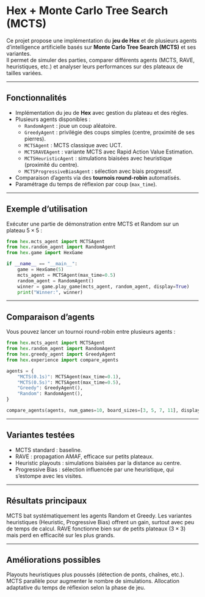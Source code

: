 
# Hex + Monte Carlo Tree Search (MCTS)

Ce projet propose une implémentation du **jeu de Hex** et de plusieurs agents d’intelligence artificielle basés sur **Monte Carlo Tree Search (MCTS)** et ses variantes.  
Il permet de simuler des parties, comparer différents agents (MCTS, RAVE, heuristiques, etc.) et analyser leurs performances sur des plateaux de tailles variées.

---

## Fonctionnalités

- Implémentation du jeu de **Hex** avec gestion du plateau et des règles.
- Plusieurs agents disponibles :
  - `RandomAgent` : joue un coup aléatoire.
  - `GreedyAgent` : privilégie des coups simples (centre, proximité de ses pierres).
  - `MCTSAgent` : MCTS classique avec UCT.
  - `MCTSRAVEAgent` : variante MCTS avec Rapid Action Value Estimation.
  - `MCTSHeuristicAgent` : simulations biaisées avec heuristique (proximité du centre).
  - `MCTSProgressiveBiasAgent` : sélection avec biais progressif.
- Comparaison d’agents via des **tournois round-robin** automatisés.
- Paramétrage du temps de réflexion par coup (`max_time`).

---
## Exemple d’utilisation

Exécuter une partie de démonstration entre MCTS et Random sur un plateau $5\times5$ :
```python
from hex.mcts_agent import MCTSAgent
from hex.random_agent import RandomAgent
from hex.game import HexGame

if __name__ == "__main__":
    game = HexGame(5)
    mcts_agent = MCTSAgent(max_time=0.5)
    random_agent = RandomAgent()
    winner = game.play_game(mcts_agent, random_agent, display=True)
    print("Winner:", winner)
```

---
## Comparaison d’agents

Vous pouvez lancer un tournoi round-robin entre plusieurs agents :
```python
from hex.mcts_agent import MCTSAgent
from hex.random_agent import RandomAgent
from hex.greedy_agent import GreedyAgent
from hex.experience import compare_agents

agents = {
    "MCTS(0.1s)": MCTSAgent(max_time=0.1),
    "MCTS(0.5s)": MCTSAgent(max_time=0.5),
    "Greedy": GreedyAgent(),
    "Random": RandomAgent(),
}

compare_agents(agents, num_games=10, board_sizes=[3, 5, 7, 11], display=False)
```

---
## Variantes testées

* MCTS standard : baseline.
* RAVE : propagation AMAF, efficace sur petits plateaux.
* Heuristic playouts : simulations biaisées par la distance au centre.
* Progressive Bias : sélection influencée par une heuristique, qui s’estompe avec les visites.

---
## Résultats principaux

MCTS bat systématiquement les agents Random et Greedy.
Les variantes heuristiques (Heuristic, Progressive Bias) offrent un gain, surtout avec peu de temps de calcul.
RAVE fonctionne bien sur de petits plateaux ($3\times 3$) mais perd en efficacité sur les plus grands.

---
## Améliorations possibles

Playouts heuristiques plus poussés (détection de ponts, chaînes, etc.).
MCTS parallèle pour augmenter le nombre de simulations.
Allocation adaptative du temps de réflexion selon la phase de jeu.
